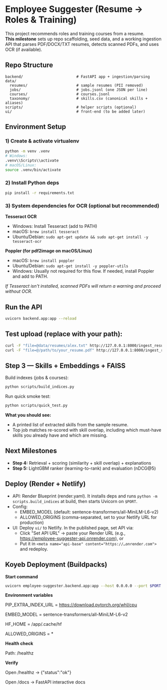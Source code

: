 # Employee Suggester (Resume → Roles & Training)

This project recommends roles and training courses from a resume.  
**This milestone** sets up repo scaffolding, seed data, and a working ingestion API that parses PDF/DOCX/TXT resumes, detects scanned PDFs, and uses OCR (if available).

## Repo Structure

```
backend/                        # FastAPI app + ingestion/parsing
data/
  resumes/                      # sample resumes (PII removed)
  jobs/                         # jobs.jsonl (one JSON per line)
  courses/                      # courses.jsonl
  taxonomy/                     # skills.csv (canonical skills + aliases)
scripts/                        # helper scripts (optional)
ui/                             # front-end (to be added later)
```

## Environment Setup

### 1) Create & activate virtualenv
```bash
python -m venv .venv
# Windows:
.venv\\Scripts\\activate
# macOS/Linux:
source .venv/bin/activate
```

### 2) Install Python deps
```bash
pip install -r requirements.txt
```

### 3) System dependencies for OCR (optional but recommended)

**Tesseract OCR**
- Windows: Install Tesseract (add to PATH)
- macOS: `brew install tesseract`
- Ubuntu/Debian: `sudo apt-get update && sudo apt-get install -y tesseract-ocr`

**Poppler (for pdf2image on macOS/Linux)**
- macOS: `brew install poppler`
- Ubuntu/Debian: `sudo apt-get install -y poppler-utils`
- Windows: Usually not required for this flow. If needed, install Poppler and add to PATH.

*If Tesseract isn't installed, scanned PDFs will return a warning and proceed without OCR.*

## Run the API
```bash
uvicorn backend.app:app --reload
```

## Test upload (replace with your path):
```bash
curl -F "file=@data/resumes/alex.txt" http://127.0.0.1:8000/ingest_resume
curl -F "file=@/path/to/your_resume.pdf" http://127.0.0.1:8000/ingest_resume
```

## Step 3 — Skills + Embeddings + FAISS

Build indexes (jobs & courses):
```bash
python scripts/build_indices.py
```

Run quick smoke test:
```bash
python scripts/quick_test.py
```

**What you should see:**
- A printed list of extracted skills from the sample resume.
- Top job matches re-scored with skill overlap, including which must-have skills you already have and which are missing.

## Next Milestones

- **Step 4:** Retrieval + scoring (similarity + skill overlap) + explanations  
- **Step 5:** LightGBM ranker (learning-to-rank) and evaluation (nDCG@5)

## Deploy (Render + Netlify)
- API: Render Blueprint (render.yaml). It installs deps and runs `python -m scripts.build_indices` at build, then starts Uvicorn on `$PORT`.
- Config:
  - EMBED_MODEL (default: sentence-transformers/all-MiniLM-L6-v2)
  - ALLOWED_ORIGINS (comma-separated, set to your Netlify URL for production)
- UI: Deploy `ui/` to Netlify. In the published page, set API via:
  - Click "Set API URL" → paste your Render URL (e.g., https://employee-suggester-api.onrender.com), or
  - Put it in `<meta name="api-base" content="https://…onrender.com">` and redeploy.

## Koyeb Deployment (Buildpacks)

**Start command**
```bash
uvicorn employee-suggester.backend.app:app --host 0.0.0.0 --port $PORT --no-access-log
```

**Environment variables**

PIP_EXTRA_INDEX_URL = https://download.pytorch.org/whl/cpu

EMBED_MODEL = sentence-transformers/all-MiniLM-L6-v2

HF_HOME = /app/.cache/hf

ALLOWED_ORIGINS = *

**Health check**

Path: /healthz

**Verify**

Open /healthz → {"status":"ok"}

Open /docs → FastAPI interactive docs
